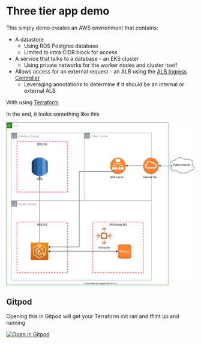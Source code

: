 # Three tier app demo

This simply demo creates an AWS environment that contains:

  * A datastore
    * Using RDS Postgres database
    * Limited to intra CIDR block for access
  * A service that talks to a database - an EKS cluster
    * Using private networks for the worker nodes and cluster itself
  * Allows access for an external request - an ALB using the [ALB Ingress Controller](https://kubernetes-sigs.github.io/aws-load-balancer-controller/v2.3/)
    * Leveraging annotations to determine if it should be an internal or external ALB

With using [Terraform](https://www.terraform.io/)

In the end, it looks something like this

![Three Tier Image](/images/ThreeTier.svg)

## Gitpod

Opening this in Gitpod will get your Terraform init ran and tflint up and running

[![Open in Gitpod](https://gitpod.io/button/open-in-gitpod.svg)](https://gitpod.io/#https://github.com/martyjhenderson/three-tier)
